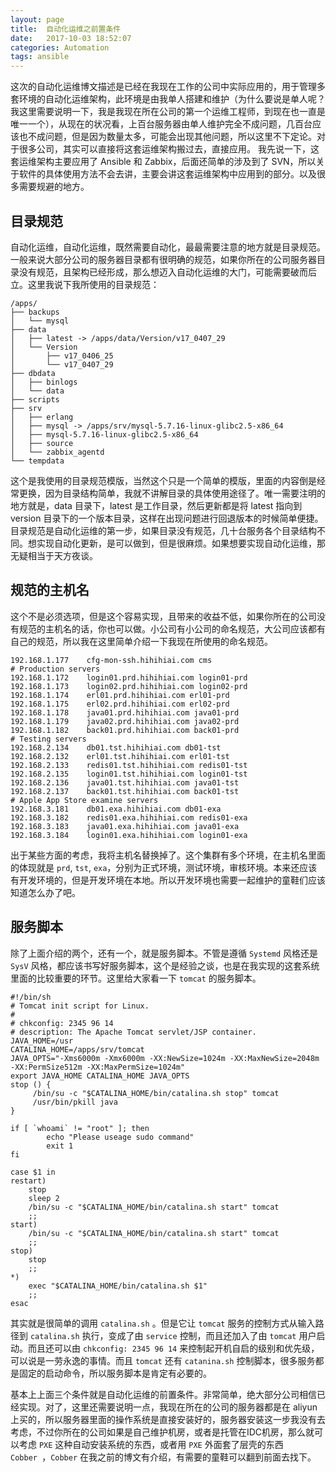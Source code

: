 ```yaml
---
layout: page
title:  自动化运维之前置条件
date:   2017-10-03 18:52:07
categories: Automation 
tags: ansible
---
```


   这次的自动化运维博文描述是已经在我现在工作的公司中实际应用的，用于管理多套环境的自动化运维架构，此环境是由我单人搭建和维护（为什么要说是单人呢？我这里需要说明一下，我是我现在所在公司的第一个运维工程师，到现在也一直是唯一一个），从现在的状况看，上百台服务器由单人维护完全不成问题，几百台应该也不成问题，但是因为数量太多，可能会出现其他问题，所以这里不下定论。对于很多公司，其实可以直接将这套运维架构搬过去，直接应用。
  我先说一下，这套运维架构主要应用了 Ansible 和 Zabbix，后面还简单的涉及到了 SVN，所以关于软件的具体使用方法不会去讲，主要会讲这套运维架构中应用到的部分。以及很多需要规避的地方。

## 目录规范
  自动化运维，自动化运维，既然需要自动化，最最需要注意的地方就是目录规范。一般来说大部分公司的服务器目录都有很明确的规范，如果你所在的公司服务器目录没有规范，且架构已经形成，那么想迈入自动化运维的大门，可能需要破而后立。这里我说下我所使用的目录规范：

	/apps/
	├── backups
	│   └── mysql
	├── data
	│   ├── latest -> /apps/data/Version/v17_0407_29
	│   └── Version
	│       ├── v17_0406_25
	│       └── v17_0407_29
	├── dbdata
	│   ├── binlogs
	│   └── data
	├── scripts
	├── srv
	│   ├── erlang
	│   ├── mysql -> /apps/srv/mysql-5.7.16-linux-glibc2.5-x86_64
	│   ├── mysql-5.7.16-linux-glibc2.5-x86_64
	│   ├── source
	│   └── zabbix_agentd
	└── tempdata

这个是我使用的目录规范模版，当然这个只是一个简单的模版，里面的内容倒是经常更换，因为目录结构简单，我就不讲解目录的具体使用途径了。唯一需要注明的地方就是，data 目录下，latest 是工作目录，然后更新都是将 latest 指向到 version 目录下的一个版本目录，这样在出现问题进行回退版本的时候简单便捷。
目录规范是自动化运维的第一步，如果目录没有规范，几十台服务各个目录结构不同。想实现自动化更新，是可以做到，但是很麻烦。如果想要实现自动化运维，那无疑相当于天方夜谈。

## 规范的主机名
  这个不是必须选项，但是这个容易实现，且带来的收益不低，如果你所在的公司没有规范的主机名的话，你也可以做。小公司有小公司的命名规范，大公司应该都有自己的规范，所以我在这里简单介绍一下我现在所使用的命名规范。

	192.168.1.177    cfg-mon-ssh.hihihiai.com cms
	# Production servers
	192.168.1.172    login01.prd.hihihiai.com login01-prd
	192.168.1.173    login02.prd.hihihiai.com login02-prd
	192.168.1.174    erl01.prd.hihihiai.com erl01-prd
	192.168.1.175    erl02.prd.hihihiai.com erl02-prd
	192.168.1.178    java01.prd.hihihiai.com java01-prd
	192.168.1.179    java02.prd.hihihiai.com java02-prd
	192.168.1.182    back01.prd.hihihiai.com back01-prd
	# Testing servers
	192.168.2.134    db01.tst.hihihiai.com db01-tst
	192.168.2.132    erl01.tst.hihihiai.com erl01-tst
	192.168.2.133    redis01.tst.hihihiai.com redis01-tst
	192.168.2.135    login01.tst.hihihiai.com login01-tst
	192.168.2.136    java01.tst.hihihiai.com java01-tst
	192.168.2.137    back01.tst.hihihiai.com back01-tst
	# Apple App Store examine servers
	192.168.3.181    db01.exa.hihihiai.com db01-exa
	192.168.3.182    redis01.exa.hihihiai.com redis01-exa
	192.168.3.183    java01.exa.hihihiai.com java01-exa
	192.168.3.184    login01.exa.hihihiai.com login01-exa

出于某些方面的考虑，我将主机名替换掉了。这个集群有多个环境，在主机名里面的体现就是 `prd`, `tst`, `exa`，分别为正式环境，测试环境，审核环境。本来还应该有开发环境的，但是开发环境在本地。所以开发环境也需要一起维护的童鞋们应该知道怎么办了吧。

## 服务脚本
除了上面介绍的两个，还有一个，就是服务脚本。不管是遵循 `Systemd` 风格还是 `SysV` 风格，都应该书写好服务脚本，这个是经验之谈，也是在我实现的这套系统里面的比较重要的环节。这里给大家看一下 `tomcat` 的服务脚本。

	#!/bin/sh
	# Tomcat init script for Linux.
	#
	# chkconfig: 2345 96 14
	# description: The Apache Tomcat servlet/JSP container.
	JAVA_HOME=/usr
	CATALINA_HOME=/apps/srv/tomcat
	JAVA_OPTS="-Xms6000m -Xmx6000m -XX:NewSize=1024m -XX:MaxNewSize=2048m -XX:PermSize512m -XX:MaxPermSize=1024m"
	export JAVA_HOME CATALINA_HOME JAVA_OPTS
	stop () {
	     /bin/su -c "$CATALINA_HOME/bin/catalina.sh stop" tomcat
	     /usr/bin/pkill java
	}
	
	if [ `whoami` != "root" ]; then
	        echo "Please useage sudo command"
	        exit 1
	fi
	
	case $1 in
	restart)
	    stop
	    sleep 2
	    /bin/su -c "$CATALINA_HOME/bin/catalina.sh start" tomcat
	    ;;
	start)
	    /bin/su -c "$CATALINA_HOME/bin/catalina.sh start" tomcat
	    ;;
	stop)
	    stop
	    ;;
	*)
	    exec "$CATALINA_HOME/bin/catalina.sh $1"
	    ;;
	esac

其实就是很简单的调用 `catalina.sh` 。但是它让 `tomcat` 服务的控制方式从输入路径到 `catalina.sh` 执行，变成了由 `service` 控制，而且还加入了由 `tomcat` 用户启动。而且还可以由 `chkconfig: 2345 96 14` 来控制起开机自启的级别和优先级，可以说是一劳永逸的事情。而且 `tomcat` 还有 `catanina.sh` 控制脚本，很多服务都是固定的启动命令，所以服务脚本是肯定有必要的。

基本上上面三个条件就是自动化运维的前置条件。非常简单，绝大部分公司相信已经实现。对了，这里还需要说明一点，我现在所在的公司的服务器都是在 aliyun 上买的，所以服务器里面的操作系统是直接安装好的，服务器安装这一步我没有去考虑，不过你所在的公司如果是自己维护机房，或者是托管在IDC机房，那么就可以考虑 `PXE` 这种自动安装系统的东西，或者用 `PXE` 外面套了层壳的东西 `Cobber `，`Cobber` 在我之前的博文有介绍，有需要的童鞋可以翻到前面去找下。

